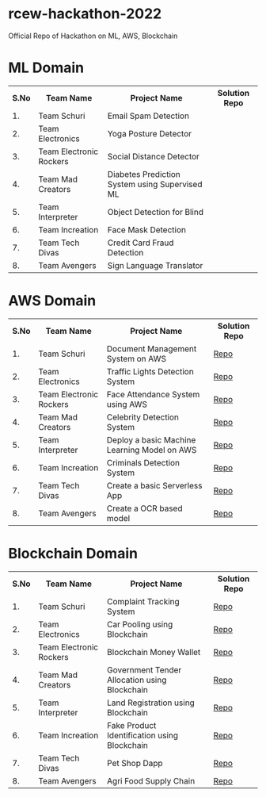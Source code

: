 # rcew-hackathon-2022
Official Repo of Hackathon on ML, AWS, Blockchain

# ML Domain
<table>
  <tr>
    <th>S.No</th>
    <th>Team Name</th>
    <th>Project Name</th>
    <th>Solution Repo</th>
  </tr>
  <tr>
    <td>1.</td>
    <td>Team Schuri</td>
    <td>Email Spam Detection</td>
    <td></td>
  </tr
  <tr>
    <td>2.</td>
    <td>Team Electronics</td>
    <td>Yoga Posture Detector</td>
    <td></td>
  </tr>
  <tr>
    <td>3.</td>
    <td>Team Electronic Rockers</td>
    <td>Social Distance Detector</td>
    <td></td>
  </tr>
  <tr>
    <td>4.</td>
    <td>Team Mad Creators</td>
    <td>Diabetes Prediction System using Supervised ML</td>
    <td></td>
  </tr>
  <tr>
    <td>5.</td>
    <td>Team Interpreter</td>
    <td>Object Detection for Blind</td>
    <td></td>
  </tr>
  <tr>
    <td>6.</td>
    <td>Team Increation</td>
    <td>Face Mask Detection</td>
    <td></td>
  </tr>
  <tr>
    <td>7.</td>
    <td>Team Tech Divas</td>
    <td>Credit Card Fraud Detection</td>
    <td></td>
  </tr>
  <tr>
    <td>8.</td>
    <td>Team Avengers</td>
    <td>Sign Language Translator</td>
    <td></td>
  </tr>
</table>

# AWS Domain
<table>
  <tr>
    <th>S.No</th>
    <th>Team Name</th>
    <th>Project Name</th>
    <th>Solution Repo</th>
  </tr>
  <tr>
    <td>1.</td>
    <td>Team Schuri</td>
    <td>Document Management System on AWS</td>
    <td><a href="https://github.com/maddydevgits/document-management-system.git">Repo</a></td>
  </tr
  <tr>
    <td>2.</td>
    <td>Team Electronics</td>
    <td>Traffic Lights Detection System</td>
    <td><a href="https://github.com/maddydevgits/traffic-light-detector">Repo</a></td>
  </tr>
  <tr>
    <td>3.</td>
    <td>Team Electronic Rockers</td>
    <td>Face Attendance System using AWS</td>
    <td><a href="https://github.com/maddydevgits/face-attendance-system-aws">Repo</a></td>
  </tr>
  <tr>
    <td>4.</td>
    <td>Team Mad Creators</td>
    <td>Celebrity Detection System</td>
    <td><a href="https://github.com/maddydevgits/celebrity-face-recognition">Repo</a></td>
  </tr>
  <tr>
    <td>5.</td>
    <td>Team Interpreter</td>
    <td>Deploy a basic Machine Learning Model on AWS</td>
    <td><a href="https://github.com/maddydevgits/crop-recommendation-system">Repo</a></td>
  </tr>
  <tr>
    <td>6.</td>
    <td>Team Increation</td>
    <td>Criminals Detection System</td>
    <td><a href="https://github.com/maddydevgits/criminals-detection-aws">Repo</a></td>
  </tr>
  <tr>
    <td>7.</td>
    <td>Team Tech Divas</td>
    <td>Create a basic Serverless App</td>
    <td><a href="https://github.com/maddydevgits/serverless-app">Repo</a></td>
  </tr>
  <tr>
    <td>8.</td>
    <td>Team Avengers</td>
    <td>Create a OCR based model</td>
    <td><a href="https://github.com/maddydevgits/ocr-based-model-aws">Repo</a></td>
  </tr>
</table>

# Blockchain Domain
<table>
  <tr>
    <th>S.No</th>
    <th>Team Name</th>
    <th>Project Name</th>
    <th>Solution Repo</th>
  </tr>
  <tr>
    <td>1.</td>
    <td>Team Schuri</td>
    <td>Complaint Tracking System</td>
    <td><a href="https://github.com/maddydevgits/complaint-tracking-system">Repo</a></td>
  </tr
  <tr>
    <td>2.</td>
    <td>Team Electronics</td>
    <td>Car Pooling using Blockchain</td>
    <td><a href="https://github.com/maddydevgits/car-pooling-blockchain">Repo</a></td>
  </tr>
  <tr>
    <td>3.</td>
    <td>Team Electronic Rockers</td>
    <td>Blockchain Money Wallet</td>
    <td><a href="https://github.com/maddydevgits/money-transfer-using-blockchain.git">Repo</a></td>
  </tr>
  <tr>
    <td>4.</td>
    <td>Team Mad Creators</td>
    <td>Government Tender Allocation using Blockchain</td>
    <td><a href="https://github.com/maddydevgits/A-Blockchain-and-Edge-Computing-based-Secure-Framework-for-Government-Tender-Allocation">Repo</a></td>
  </tr>
  <tr>
    <td>5.</td>
    <td>Team Interpreter</td>
    <td>Land Registration using Blockchain</td>
    <td><a href="https://github.com/maddydevgits/land-dapp">Repo</a></td>
  </tr>
  <tr>
    <td>6.</td>
    <td>Team Increation</td>
    <td>Fake Product Identification using Blockchain</td>
    <td><a href="https://github.com/maddydevgits/fake-product-identification-blockchain.git">Repo</a></td>
  </tr>
  <tr>
    <td>7.</td>
    <td>Team Tech Divas</td>
    <td>Pet Shop Dapp</td>
    <td><a href="https://github.com/maddydevgits/petshop-dapp">Repo</a></td>
  </tr>
  <tr>
    <td>8.</td>
    <td>Team Avengers</td>
    <td>Agri Food Supply Chain</td>
    <td><a href="https://github.com/maddydevgits/Blockchain-Based-Agri-Food-Supply-Chain">Repo</a></td>
  </tr>
</table>
